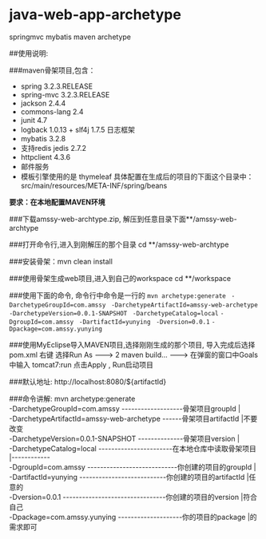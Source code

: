# java-web-app-archetype
springmvc mybatis maven archetype

##使用说明:

###maven骨架项目,包含：
* spring 3.2.3.RELEASE
* spring-mvc 3.2.3.RELEASE
* jackson 2.4.4
* commons-lang 2.4
* junit 4.7
* logback 1.0.13 + slf4j 1.7.5 日志框架
* mybatis 3.2.8
* 支持redis jedis 2.7.2
* httpclient 4.3.6
* 邮件服务
* 模板引擎使用的是 thymeleaf
具体配置在生成后的项目的下面这个目录中：src/main/resources/META-INF/spring/beans

**要求：在本地配置MAVEN环境**

###下载amssy-web-archtype.zip, 解压到任意目录下面**/amssy-web-archtype

###打开命令行,进入到刚解压的那个目录 cd **/amssy-web-archtype

###安装骨架：mvn clean install

###使用骨架生成web项目,进入到自己的workspace cd **/workspace

###使用下面的命令, 命令行中命令是一行的
`mvn archetype:generate `
	`-DarchetypeGroupId=com.amssy `
	`-DarchetypeArtifactId=amssy-web-archetype `
	`-DarchetypeVersion=0.0.1-SNAPSHOT `
	`-DarchetypeCatalog=local` 
	`-DgroupId=com.amssy `
	`-DartifactId=yunying `
	`-Dversion=0.0.1` 
	`-Dpackage=com.amssy.yunying`
	
###使用MyEclipse导入MAVEN项目,选择刚刚生成的那个项目,
导入完成后选择 pom.xml 右键
选择Run As ---> 2 maven build... ---> 在弹窗的窗口中Goals中输入 tomcat7:run
点击Apply , Run启动项目

###默认地址: http://localhost:8080/${artifactId}
	
###命令讲解:
mvn archetype:generate   
	-DarchetypeGroupId=com.amssy -------------------骨架项目groupId			   |  
	-DarchetypeArtifactId=amssy-web-archetype ------骨架项目artifactId                 |不要改变  
	-DarchetypeVersion=0.0.1-SNAPSHOT --------------骨架项目version                    |  
	-DarchetypeCatalog=local -----------------------在本地仓库中读取骨架项目           |------------  
	-DgroupId=com.amssy ----------------------------你创建的项目的groupId              |  
	-DartifactId=yunying ---------------------------你创建的项目的artifactId           |任意的  
	-Dversion=0.0.1 --------------------------------你创建的项目的version              |符合自己  
	-Dpackage=com.amssy.yunying --------------------你的项目的package                  |的需求即可  
